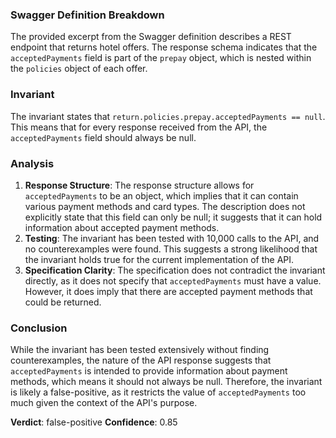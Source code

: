 ### Swagger Definition Breakdown
The provided excerpt from the Swagger definition describes a REST endpoint that returns hotel offers. The response schema indicates that the `acceptedPayments` field is part of the `prepay` object, which is nested within the `policies` object of each offer. 

### Invariant
The invariant states that `return.policies.prepay.acceptedPayments == null`. This means that for every response received from the API, the `acceptedPayments` field should always be null. 

### Analysis
1. **Response Structure**: The response structure allows for `acceptedPayments` to be an object, which implies that it can contain various payment methods and card types. The description does not explicitly state that this field can only be null; it suggests that it can hold information about accepted payment methods.
2. **Testing**: The invariant has been tested with 10,000 calls to the API, and no counterexamples were found. This suggests a strong likelihood that the invariant holds true for the current implementation of the API.
3. **Specification Clarity**: The specification does not contradict the invariant directly, as it does not specify that `acceptedPayments` must have a value. However, it does imply that there are accepted payment methods that could be returned.

### Conclusion
While the invariant has been tested extensively without finding counterexamples, the nature of the API response suggests that `acceptedPayments` is intended to provide information about payment methods, which means it should not always be null. Therefore, the invariant is likely a false-positive, as it restricts the value of `acceptedPayments` too much given the context of the API's purpose. 

**Verdict**: false-positive
**Confidence**: 0.85
